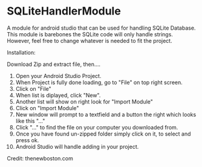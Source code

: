 # SQLiteHandlerModule
A module for android studio that can be used for handling SQLite Database.
This module is barebones the SQLite code will only handle strings. However, feel free to change whatever is needed to
fit the project.



Installation:

Download Zip and extract file, then....

1. Open your Android Studio Project.
2. When Project is fully done loading, go to "File" on top right screen.
3. Click on "File"
4. When list is diplayed, click "New".
5. Another list will show on right look for "Import Module"
6. Click on "Import Module"
7. New window will prompt to a textfield and a button the right which looks like this "..."
8. Click "..." to find the file on your computer you  downloaded from. 
9. Once you have found un-zipped folder simply click on it, to select and press ok.
10. Android Studio will handle adding in your project.

Credit:
thenewboston.com 
